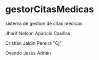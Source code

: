 # gestorCitasMedicas

sistema de gestion de citas medicas

Jharif Nelson Aparicio Casillas

Cristian Jaldin Pereira "Cj"

Ovando Jesùs Adrián
